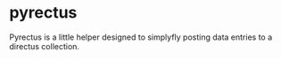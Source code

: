 # pyrectus

Pyrectus is a little helper designed to simplyfly posting data entries to a directus collection.
